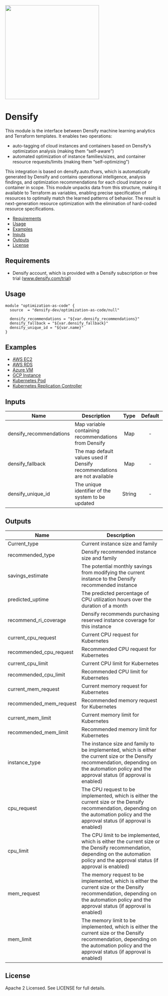 <img src="https://www.densify.com/wp-content/uploads/densify.png" width="300">

# Densify
This module is the interface between Densify machine learning analytics and Terraform templates. 
It enables two operations:
- auto-tagging of cloud instances and containers based on Densify’s optimization analysis (making them “self-aware”)
-	automated optimization of instance families/sizes, and container resource requests/limits (making them “self-optimizing”) 

This integration is based on densify.auto.tfvars, which is automatically generated by Densify and contains operational intelligence, analysis findings, and optimization recommendations for each cloud instance or container in scope. This module unpacks data from this structure, making it available to Terraform as variables, enabling precise specification of resources to optimally match the learned patterns of behavior. 
The result is next-generation resource optimization with the elimination of hard-coded resource specifications.

- [Requirements](#requirements)
- [Usage](#usage)
- [Examples](#examples)
- [Inputs](#inputs)
- [Outputs](#outputs)
- [License](#license)

## Requirements
- Densify account, which is provided with a Densify subscription or free trial (www.densify.com/trial)


## Usage

```hcl
module "optimization-as-code" {
  source  = "densify-dev/optimization-as-code/null"
  
  densify_recommendations = "${var.densify_recommendations}"
  densify_fallback = "${var.densify_fallback}"
  densify_unique_id = "${var.name}"
}
```
## Examples 
* [AWS EC2](https://github.com/densify-dev/terraform-null-optimization-as-code/tree/master/examples/aws-ec2)
* [AWS RDS](https://github.com/densify-dev/terraform-null-optimization-as-code/tree/master/examples/aws-rds)
* [Azure VM](https://github.com/densify-dev/terraform-null-optimization-as-code/tree/master/examples/azure-vm)
* [GCP Instance](https://github.com/densify-dev/terraform-null-optimization-as-code/tree/master/examples/gcp-instance)
* [Kubernetes Pod](https://github.com/densify-dev/terraform-null-optimization-as-code/tree/master/examples/k8s-pod)
* [Kubernetes Replication Controller](https://github.com/densify-dev/terraform-null-optimization-as-code/tree/master/examples/k8s-replication-controller)

## Inputs

| Name | Description | Type | Default | Required |
|------|-------------|:----:|:-----:|:-----:|
| densify_recommendations | Map variable containing recommendations from Densify | Map | - | Yes |
| densify_fallback | The map default values used if Densify recommendations are not available | Map | - | Yes |
| densify_unique_id | The unique identifier of the system to be updated | String | - | Yes |

## Outputs

| Name | Description |
|------|-------------|
| Current_type | Current instance size and family |
| recommended_type | Densify recommended instance size and family |
| savings_estimate | The potential monthly savings from modifying the current instance to the Densify recommended instance |
| predicted_uptime | The predicted percentage of CPU utilization hours over the duration of a month |
| recommend_ri_coverage | Densify recommends purchasing reserved instance coverage for this instance |
| current_cpu_request | Current CPU request for Kubernetes |
| recommended_cpu_request | Recommended CPU request for Kubernetes |
| current_cpu_limit | Current CPU limit for Kubernetes |
| recommended_cpu_limit | Recommended CPU limit for Kubernetes |
| current_mem_request | Current memory request for Kubernetes |
| recommended_mem_request | Recommended memory request for Kubernetes |
| current_mem_limit | Current memory limit for Kubernetes |
| recommended_mem_limit | Recommended memory limit for Kubernetes |
| instance_type | The instance size and family to be implemented, which is either the current size or the Densify recommendation, depending on the automation policy and the approval status (if approval is enabled) |
| cpu_request | The CPU request to be implemented, which is either the current size or the Densify recommendation, depending on the automation policy and the approval status (if approval is enabled) |
| cpu_limit | The CPU limit to be implemented, which is either the current size or the Densify recommendation, depending on the automation policy and the approval status (if approval is enabled) |
| mem_request | The memory request to be implemented, which is either the current size or the Densify recommendation, depending on the automation policy and the approval status (if approval is enabled) |
| mem_limit | The memory limit to be implemented, which is either the current size or the Densify recommendation, depending on the automation policy and the approval status (if approval is enabled) |

## License

Apache 2 Licensed. See LICENSE for full details.
